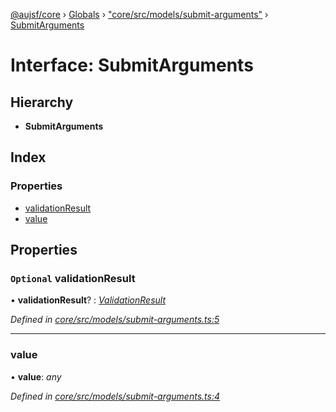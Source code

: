 [@aujsf/core](../README.md) › [Globals](../globals.md) › ["core/src/models/submit-arguments"](../modules/_core_src_models_submit_arguments_.md) › [SubmitArguments](_core_src_models_submit_arguments_.submitarguments.md)

# Interface: SubmitArguments

## Hierarchy

* **SubmitArguments**

## Index

### Properties

* [validationResult](_core_src_models_submit_arguments_.submitarguments.md#optional-validationresult)
* [value](_core_src_models_submit_arguments_.submitarguments.md#value)

## Properties

### `Optional` validationResult

• **validationResult**? : *[ValidationResult](_core_src_models_error_schema_.validationresult.md)*

*Defined in [core/src/models/submit-arguments.ts:5](https://github.com/jbockle/au-jsonschema-form/blob/edb7bd4/packages/core/src/models/submit-arguments.ts#L5)*

___

###  value

• **value**: *any*

*Defined in [core/src/models/submit-arguments.ts:4](https://github.com/jbockle/au-jsonschema-form/blob/edb7bd4/packages/core/src/models/submit-arguments.ts#L4)*
